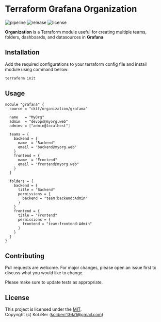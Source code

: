 # Terraform Grafana Organization

![pipeline](https://github.com/cktf/terraform-grafana-organization/actions/workflows/cicd.yml/badge.svg)
![release](https://img.shields.io/github/v/release/cktf/terraform-grafana-organization?display_name=tag)
![license](https://img.shields.io/github/license/cktf/terraform-grafana-organization)

**Organization** is a Terraform module useful for creating multiple teams, folders, dashboards, and datasources in **Grafana**

## Installation

Add the required configurations to your terraform config file and install module using command bellow:

```bash
terraform init
```

## Usage

```hcl
module "grafana" {
  source = "cktf/organization/grafana"

  name   = "MyOrg"
  admin  = "devops@myorg.web"
  admins = ["admin@localhost"]

  teams = {
    backend = {
      name  = "Backend"
      email = "backend@myorg.web"
    }
    frontend = {
      name  = "Frontend"
      email = "frontend@myorg.web"
    }
  }

  folders = {
    backend = {
      title = "Backend"
      permissions = {
        backend = "team:backend:Admin"
      }
    }
    frontend = {
      title = "Frontend"
      permissions = {
        frontend = "team:frontend:Admin"
      }
    }
  }
}

```

## Contributing

Pull requests are welcome. For major changes, please open an issue first to discuss what you would like to change.

Please make sure to update tests as appropriate.

## License

This project is licensed under the [MIT](LICENSE.md).  
Copyright (c) KoLiBer (koliberr136a1@gmail.com)
